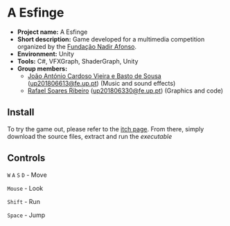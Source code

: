 # A Esfinge

- **Project name:** A Esfinge
- **Short description:** Game developed for a multimedia competition organized by the [Fundação Nadir Afonso](https://www.nadirafonso.com/fundacao/). 
- **Environment:** Unity
- **Tools:** C#, VFXGraph, ShaderGraph, Unity
- **Group members:**
    - [João António Cardoso Vieira e Basto de Sousa](https://github.com/JoaoASousa) ([up201806613@fe.up.pt](up201806613@fe.up.pt)) (Music and sound effects)
    - [Rafael Soares Ribeiro](https://github.com/up201806330) ([up201806330@fe.up.pt](mailto:up201806330@fe.up.pt)) (Graphics and code)

## Install

To try the game out, please refer to the [itch page](https://rafael-ribeiro1510.itch.io/a-esfinge). From there, simply download the source files, extract and run the *executable*

## Controls

`W` `A` `S` `D` - Move

`Mouse` - Look

`Shift` - Run

`Space` - Jump